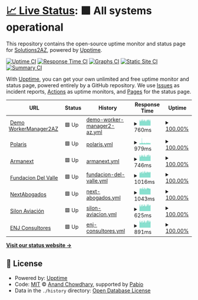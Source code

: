 # [📈 Live Status](https://solutions2az.github.io/workermanager2az-status): <!--live status--> **🟩 All systems operational**

This repository contains the open-source uptime monitor and status page for [Solutions2AZ](https://www.solutions2az.net), powered by [Upptime](https://github.com/upptime/upptime).

[![Uptime CI](https://github.com/solutions2az/workermanager2az-status/workflows/Uptime%20CI/badge.svg)](https://github.com/solutions2az/workermanager2az-status/actions?query=workflow%3A%22Uptime+CI%22)
[![Response Time CI](https://github.com/solutions2az/workermanager2az-status/workflows/Response%20Time%20CI/badge.svg)](https://github.com/solutions2az/workermanager2az-status/actions?query=workflow%3A%22Response+Time+CI%22)
[![Graphs CI](https://github.com/solutions2az/workermanager2az-status/workflows/Graphs%20CI/badge.svg)](https://github.com/solutions2az/workermanager2az-status/actions?query=workflow%3A%22Graphs+CI%22)
[![Static Site CI](https://github.com/solutions2az/workermanager2az-status/workflows/Static%20Site%20CI/badge.svg)](https://github.com/solutions2az/workermanager2az-status/actions?query=workflow%3A%22Static+Site+CI%22)
[![Summary CI](https://github.com/solutions2az/workermanager2az-status/workflows/Summary%20CI/badge.svg)](https://github.com/solutions2az/workermanager2az-status/actions?query=workflow%3A%22Summary+CI%22)

With [Upptime](https://upptime.js.org), you can get your own unlimited and free uptime monitor and status page, powered entirely by a GitHub repository. We use [Issues](https://github.com/solutions2az/workermanager2az-status/issues) as incident reports, [Actions](https://github.com/solutions2az/workermanager2az-status/actions) as uptime monitors, and [Pages](https://solutions2az.github.io/workermanager2az-status) for the status page.

<!--start: status pages-->
<!-- This summary is generated by Upptime (https://github.com/upptime/upptime) -->
<!-- Do not edit this manually, your changes will be overwritten -->
<!-- prettier-ignore -->
| URL | Status | History | Response Time | Uptime |
| --- | ------ | ------- | ------------- | ------ |
| <img alt="" src="https://icons.duckduckgo.com/ip3/demo-workermanager2az.solutions2az.net.ico" height="13"> [Demo WorkerManager2AZ](https://demo-workermanager2az.solutions2az.net) | 🟩 Up | [demo-worker-manager2-az.yml](https://github.com/WorkerManager2AZ/workermanager2az-status/commits/HEAD/history/demo-worker-manager2-az.yml) | <details><summary><img alt="Response time graph" src="./graphs/demo-worker-manager2-az/response-time-week.png" height="20"> 760ms</summary><br><a href="https://workermanager2az.github.io/workermanager2az-status/history/demo-worker-manager2-az"><img alt="Response time 787" src="https://img.shields.io/endpoint?url=https%3A%2F%2Fraw.githubusercontent.com%2FWorkerManager2AZ%2Fworkermanager2az-status%2FHEAD%2Fapi%2Fdemo-worker-manager2-az%2Fresponse-time.json"></a><br><a href="https://workermanager2az.github.io/workermanager2az-status/history/demo-worker-manager2-az"><img alt="24-hour response time 764" src="https://img.shields.io/endpoint?url=https%3A%2F%2Fraw.githubusercontent.com%2FWorkerManager2AZ%2Fworkermanager2az-status%2FHEAD%2Fapi%2Fdemo-worker-manager2-az%2Fresponse-time-day.json"></a><br><a href="https://workermanager2az.github.io/workermanager2az-status/history/demo-worker-manager2-az"><img alt="7-day response time 760" src="https://img.shields.io/endpoint?url=https%3A%2F%2Fraw.githubusercontent.com%2FWorkerManager2AZ%2Fworkermanager2az-status%2FHEAD%2Fapi%2Fdemo-worker-manager2-az%2Fresponse-time-week.json"></a><br><a href="https://workermanager2az.github.io/workermanager2az-status/history/demo-worker-manager2-az"><img alt="30-day response time 756" src="https://img.shields.io/endpoint?url=https%3A%2F%2Fraw.githubusercontent.com%2FWorkerManager2AZ%2Fworkermanager2az-status%2FHEAD%2Fapi%2Fdemo-worker-manager2-az%2Fresponse-time-month.json"></a><br><a href="https://workermanager2az.github.io/workermanager2az-status/history/demo-worker-manager2-az"><img alt="1-year response time 787" src="https://img.shields.io/endpoint?url=https%3A%2F%2Fraw.githubusercontent.com%2FWorkerManager2AZ%2Fworkermanager2az-status%2FHEAD%2Fapi%2Fdemo-worker-manager2-az%2Fresponse-time-year.json"></a></details> | <details><summary><a href="https://workermanager2az.github.io/workermanager2az-status/history/demo-worker-manager2-az">100.00%</a></summary><a href="https://workermanager2az.github.io/workermanager2az-status/history/demo-worker-manager2-az"><img alt="All-time uptime 99.98%" src="https://img.shields.io/endpoint?url=https%3A%2F%2Fraw.githubusercontent.com%2FWorkerManager2AZ%2Fworkermanager2az-status%2FHEAD%2Fapi%2Fdemo-worker-manager2-az%2Fuptime.json"></a><br><a href="https://workermanager2az.github.io/workermanager2az-status/history/demo-worker-manager2-az"><img alt="24-hour uptime 100.00%" src="https://img.shields.io/endpoint?url=https%3A%2F%2Fraw.githubusercontent.com%2FWorkerManager2AZ%2Fworkermanager2az-status%2FHEAD%2Fapi%2Fdemo-worker-manager2-az%2Fuptime-day.json"></a><br><a href="https://workermanager2az.github.io/workermanager2az-status/history/demo-worker-manager2-az"><img alt="7-day uptime 100.00%" src="https://img.shields.io/endpoint?url=https%3A%2F%2Fraw.githubusercontent.com%2FWorkerManager2AZ%2Fworkermanager2az-status%2FHEAD%2Fapi%2Fdemo-worker-manager2-az%2Fuptime-week.json"></a><br><a href="https://workermanager2az.github.io/workermanager2az-status/history/demo-worker-manager2-az"><img alt="30-day uptime 100.00%" src="https://img.shields.io/endpoint?url=https%3A%2F%2Fraw.githubusercontent.com%2FWorkerManager2AZ%2Fworkermanager2az-status%2FHEAD%2Fapi%2Fdemo-worker-manager2-az%2Fuptime-month.json"></a><br><a href="https://workermanager2az.github.io/workermanager2az-status/history/demo-worker-manager2-az"><img alt="1-year uptime 99.98%" src="https://img.shields.io/endpoint?url=https%3A%2F%2Fraw.githubusercontent.com%2FWorkerManager2AZ%2Fworkermanager2az-status%2FHEAD%2Fapi%2Fdemo-worker-manager2-az%2Fuptime-year.json"></a></details>
| <img alt="" src="https://icons.duckduckgo.com/ip3/intranet.polaris.es.ico" height="13"> [Polaris](https://intranet.polaris.es) | 🟩 Up | [polaris.yml](https://github.com/WorkerManager2AZ/workermanager2az-status/commits/HEAD/history/polaris.yml) | <details><summary><img alt="Response time graph" src="./graphs/polaris/response-time-week.png" height="20"> 979ms</summary><br><a href="https://workermanager2az.github.io/workermanager2az-status/history/polaris"><img alt="Response time 940" src="https://img.shields.io/endpoint?url=https%3A%2F%2Fraw.githubusercontent.com%2FWorkerManager2AZ%2Fworkermanager2az-status%2FHEAD%2Fapi%2Fpolaris%2Fresponse-time.json"></a><br><a href="https://workermanager2az.github.io/workermanager2az-status/history/polaris"><img alt="24-hour response time 917" src="https://img.shields.io/endpoint?url=https%3A%2F%2Fraw.githubusercontent.com%2FWorkerManager2AZ%2Fworkermanager2az-status%2FHEAD%2Fapi%2Fpolaris%2Fresponse-time-day.json"></a><br><a href="https://workermanager2az.github.io/workermanager2az-status/history/polaris"><img alt="7-day response time 979" src="https://img.shields.io/endpoint?url=https%3A%2F%2Fraw.githubusercontent.com%2FWorkerManager2AZ%2Fworkermanager2az-status%2FHEAD%2Fapi%2Fpolaris%2Fresponse-time-week.json"></a><br><a href="https://workermanager2az.github.io/workermanager2az-status/history/polaris"><img alt="30-day response time 940" src="https://img.shields.io/endpoint?url=https%3A%2F%2Fraw.githubusercontent.com%2FWorkerManager2AZ%2Fworkermanager2az-status%2FHEAD%2Fapi%2Fpolaris%2Fresponse-time-month.json"></a><br><a href="https://workermanager2az.github.io/workermanager2az-status/history/polaris"><img alt="1-year response time 940" src="https://img.shields.io/endpoint?url=https%3A%2F%2Fraw.githubusercontent.com%2FWorkerManager2AZ%2Fworkermanager2az-status%2FHEAD%2Fapi%2Fpolaris%2Fresponse-time-year.json"></a></details> | <details><summary><a href="https://workermanager2az.github.io/workermanager2az-status/history/polaris">100.00%</a></summary><a href="https://workermanager2az.github.io/workermanager2az-status/history/polaris"><img alt="All-time uptime 100.00%" src="https://img.shields.io/endpoint?url=https%3A%2F%2Fraw.githubusercontent.com%2FWorkerManager2AZ%2Fworkermanager2az-status%2FHEAD%2Fapi%2Fpolaris%2Fuptime.json"></a><br><a href="https://workermanager2az.github.io/workermanager2az-status/history/polaris"><img alt="24-hour uptime 100.00%" src="https://img.shields.io/endpoint?url=https%3A%2F%2Fraw.githubusercontent.com%2FWorkerManager2AZ%2Fworkermanager2az-status%2FHEAD%2Fapi%2Fpolaris%2Fuptime-day.json"></a><br><a href="https://workermanager2az.github.io/workermanager2az-status/history/polaris"><img alt="7-day uptime 100.00%" src="https://img.shields.io/endpoint?url=https%3A%2F%2Fraw.githubusercontent.com%2FWorkerManager2AZ%2Fworkermanager2az-status%2FHEAD%2Fapi%2Fpolaris%2Fuptime-week.json"></a><br><a href="https://workermanager2az.github.io/workermanager2az-status/history/polaris"><img alt="30-day uptime 100.00%" src="https://img.shields.io/endpoint?url=https%3A%2F%2Fraw.githubusercontent.com%2FWorkerManager2AZ%2Fworkermanager2az-status%2FHEAD%2Fapi%2Fpolaris%2Fuptime-month.json"></a><br><a href="https://workermanager2az.github.io/workermanager2az-status/history/polaris"><img alt="1-year uptime 100.00%" src="https://img.shields.io/endpoint?url=https%3A%2F%2Fraw.githubusercontent.com%2FWorkerManager2AZ%2Fworkermanager2az-status%2FHEAD%2Fapi%2Fpolaris%2Fuptime-year.json"></a></details>
| <img alt="" src="https://icons.duckduckgo.com/ip3/intranet.armanext.com.ico" height="13"> [Armanext](https://intranet.armanext.com) | 🟩 Up | [armanext.yml](https://github.com/WorkerManager2AZ/workermanager2az-status/commits/HEAD/history/armanext.yml) | <details><summary><img alt="Response time graph" src="./graphs/armanext/response-time-week.png" height="20"> 746ms</summary><br><a href="https://workermanager2az.github.io/workermanager2az-status/history/armanext"><img alt="Response time 757" src="https://img.shields.io/endpoint?url=https%3A%2F%2Fraw.githubusercontent.com%2FWorkerManager2AZ%2Fworkermanager2az-status%2FHEAD%2Fapi%2Farmanext%2Fresponse-time.json"></a><br><a href="https://workermanager2az.github.io/workermanager2az-status/history/armanext"><img alt="24-hour response time 745" src="https://img.shields.io/endpoint?url=https%3A%2F%2Fraw.githubusercontent.com%2FWorkerManager2AZ%2Fworkermanager2az-status%2FHEAD%2Fapi%2Farmanext%2Fresponse-time-day.json"></a><br><a href="https://workermanager2az.github.io/workermanager2az-status/history/armanext"><img alt="7-day response time 746" src="https://img.shields.io/endpoint?url=https%3A%2F%2Fraw.githubusercontent.com%2FWorkerManager2AZ%2Fworkermanager2az-status%2FHEAD%2Fapi%2Farmanext%2Fresponse-time-week.json"></a><br><a href="https://workermanager2az.github.io/workermanager2az-status/history/armanext"><img alt="30-day response time 753" src="https://img.shields.io/endpoint?url=https%3A%2F%2Fraw.githubusercontent.com%2FWorkerManager2AZ%2Fworkermanager2az-status%2FHEAD%2Fapi%2Farmanext%2Fresponse-time-month.json"></a><br><a href="https://workermanager2az.github.io/workermanager2az-status/history/armanext"><img alt="1-year response time 757" src="https://img.shields.io/endpoint?url=https%3A%2F%2Fraw.githubusercontent.com%2FWorkerManager2AZ%2Fworkermanager2az-status%2FHEAD%2Fapi%2Farmanext%2Fresponse-time-year.json"></a></details> | <details><summary><a href="https://workermanager2az.github.io/workermanager2az-status/history/armanext">100.00%</a></summary><a href="https://workermanager2az.github.io/workermanager2az-status/history/armanext"><img alt="All-time uptime 100.00%" src="https://img.shields.io/endpoint?url=https%3A%2F%2Fraw.githubusercontent.com%2FWorkerManager2AZ%2Fworkermanager2az-status%2FHEAD%2Fapi%2Farmanext%2Fuptime.json"></a><br><a href="https://workermanager2az.github.io/workermanager2az-status/history/armanext"><img alt="24-hour uptime 100.00%" src="https://img.shields.io/endpoint?url=https%3A%2F%2Fraw.githubusercontent.com%2FWorkerManager2AZ%2Fworkermanager2az-status%2FHEAD%2Fapi%2Farmanext%2Fuptime-day.json"></a><br><a href="https://workermanager2az.github.io/workermanager2az-status/history/armanext"><img alt="7-day uptime 100.00%" src="https://img.shields.io/endpoint?url=https%3A%2F%2Fraw.githubusercontent.com%2FWorkerManager2AZ%2Fworkermanager2az-status%2FHEAD%2Fapi%2Farmanext%2Fuptime-week.json"></a><br><a href="https://workermanager2az.github.io/workermanager2az-status/history/armanext"><img alt="30-day uptime 100.00%" src="https://img.shields.io/endpoint?url=https%3A%2F%2Fraw.githubusercontent.com%2FWorkerManager2AZ%2Fworkermanager2az-status%2FHEAD%2Fapi%2Farmanext%2Fuptime-month.json"></a><br><a href="https://workermanager2az.github.io/workermanager2az-status/history/armanext"><img alt="1-year uptime 100.00%" src="https://img.shields.io/endpoint?url=https%3A%2F%2Fraw.githubusercontent.com%2FWorkerManager2AZ%2Fworkermanager2az-status%2FHEAD%2Fapi%2Farmanext%2Fuptime-year.json"></a></details>
| <img alt="" src="https://icons.duckduckgo.com/ip3/intranet.fundaciondelvalle.org.ico" height="13"> [Fundacion Del Valle](https://intranet.fundaciondelvalle.org) | 🟩 Up | [fundacion-del-valle.yml](https://github.com/WorkerManager2AZ/workermanager2az-status/commits/HEAD/history/fundacion-del-valle.yml) | <details><summary><img alt="Response time graph" src="./graphs/fundacion-del-valle/response-time-week.png" height="20"> 1016ms</summary><br><a href="https://workermanager2az.github.io/workermanager2az-status/history/fundacion-del-valle"><img alt="Response time 1003" src="https://img.shields.io/endpoint?url=https%3A%2F%2Fraw.githubusercontent.com%2FWorkerManager2AZ%2Fworkermanager2az-status%2FHEAD%2Fapi%2Ffundacion-del-valle%2Fresponse-time.json"></a><br><a href="https://workermanager2az.github.io/workermanager2az-status/history/fundacion-del-valle"><img alt="24-hour response time 1032" src="https://img.shields.io/endpoint?url=https%3A%2F%2Fraw.githubusercontent.com%2FWorkerManager2AZ%2Fworkermanager2az-status%2FHEAD%2Fapi%2Ffundacion-del-valle%2Fresponse-time-day.json"></a><br><a href="https://workermanager2az.github.io/workermanager2az-status/history/fundacion-del-valle"><img alt="7-day response time 1016" src="https://img.shields.io/endpoint?url=https%3A%2F%2Fraw.githubusercontent.com%2FWorkerManager2AZ%2Fworkermanager2az-status%2FHEAD%2Fapi%2Ffundacion-del-valle%2Fresponse-time-week.json"></a><br><a href="https://workermanager2az.github.io/workermanager2az-status/history/fundacion-del-valle"><img alt="30-day response time 1030" src="https://img.shields.io/endpoint?url=https%3A%2F%2Fraw.githubusercontent.com%2FWorkerManager2AZ%2Fworkermanager2az-status%2FHEAD%2Fapi%2Ffundacion-del-valle%2Fresponse-time-month.json"></a><br><a href="https://workermanager2az.github.io/workermanager2az-status/history/fundacion-del-valle"><img alt="1-year response time 1003" src="https://img.shields.io/endpoint?url=https%3A%2F%2Fraw.githubusercontent.com%2FWorkerManager2AZ%2Fworkermanager2az-status%2FHEAD%2Fapi%2Ffundacion-del-valle%2Fresponse-time-year.json"></a></details> | <details><summary><a href="https://workermanager2az.github.io/workermanager2az-status/history/fundacion-del-valle">100.00%</a></summary><a href="https://workermanager2az.github.io/workermanager2az-status/history/fundacion-del-valle"><img alt="All-time uptime 100.00%" src="https://img.shields.io/endpoint?url=https%3A%2F%2Fraw.githubusercontent.com%2FWorkerManager2AZ%2Fworkermanager2az-status%2FHEAD%2Fapi%2Ffundacion-del-valle%2Fuptime.json"></a><br><a href="https://workermanager2az.github.io/workermanager2az-status/history/fundacion-del-valle"><img alt="24-hour uptime 100.00%" src="https://img.shields.io/endpoint?url=https%3A%2F%2Fraw.githubusercontent.com%2FWorkerManager2AZ%2Fworkermanager2az-status%2FHEAD%2Fapi%2Ffundacion-del-valle%2Fuptime-day.json"></a><br><a href="https://workermanager2az.github.io/workermanager2az-status/history/fundacion-del-valle"><img alt="7-day uptime 100.00%" src="https://img.shields.io/endpoint?url=https%3A%2F%2Fraw.githubusercontent.com%2FWorkerManager2AZ%2Fworkermanager2az-status%2FHEAD%2Fapi%2Ffundacion-del-valle%2Fuptime-week.json"></a><br><a href="https://workermanager2az.github.io/workermanager2az-status/history/fundacion-del-valle"><img alt="30-day uptime 100.00%" src="https://img.shields.io/endpoint?url=https%3A%2F%2Fraw.githubusercontent.com%2FWorkerManager2AZ%2Fworkermanager2az-status%2FHEAD%2Fapi%2Ffundacion-del-valle%2Fuptime-month.json"></a><br><a href="https://workermanager2az.github.io/workermanager2az-status/history/fundacion-del-valle"><img alt="1-year uptime 100.00%" src="https://img.shields.io/endpoint?url=https%3A%2F%2Fraw.githubusercontent.com%2FWorkerManager2AZ%2Fworkermanager2az-status%2FHEAD%2Fapi%2Ffundacion-del-valle%2Fuptime-year.json"></a></details>
| <img alt="" src="https://icons.duckduckgo.com/ip3/intranet.nextabogados.com.ico" height="13"> [NextAbogados](https://intranet.nextabogados.com) | 🟩 Up | [next-abogados.yml](https://github.com/WorkerManager2AZ/workermanager2az-status/commits/HEAD/history/next-abogados.yml) | <details><summary><img alt="Response time graph" src="./graphs/next-abogados/response-time-week.png" height="20"> 1043ms</summary><br><a href="https://workermanager2az.github.io/workermanager2az-status/history/next-abogados"><img alt="Response time 1188" src="https://img.shields.io/endpoint?url=https%3A%2F%2Fraw.githubusercontent.com%2FWorkerManager2AZ%2Fworkermanager2az-status%2FHEAD%2Fapi%2Fnext-abogados%2Fresponse-time.json"></a><br><a href="https://workermanager2az.github.io/workermanager2az-status/history/next-abogados"><img alt="24-hour response time 1041" src="https://img.shields.io/endpoint?url=https%3A%2F%2Fraw.githubusercontent.com%2FWorkerManager2AZ%2Fworkermanager2az-status%2FHEAD%2Fapi%2Fnext-abogados%2Fresponse-time-day.json"></a><br><a href="https://workermanager2az.github.io/workermanager2az-status/history/next-abogados"><img alt="7-day response time 1043" src="https://img.shields.io/endpoint?url=https%3A%2F%2Fraw.githubusercontent.com%2FWorkerManager2AZ%2Fworkermanager2az-status%2FHEAD%2Fapi%2Fnext-abogados%2Fresponse-time-week.json"></a><br><a href="https://workermanager2az.github.io/workermanager2az-status/history/next-abogados"><img alt="30-day response time 1031" src="https://img.shields.io/endpoint?url=https%3A%2F%2Fraw.githubusercontent.com%2FWorkerManager2AZ%2Fworkermanager2az-status%2FHEAD%2Fapi%2Fnext-abogados%2Fresponse-time-month.json"></a><br><a href="https://workermanager2az.github.io/workermanager2az-status/history/next-abogados"><img alt="1-year response time 1188" src="https://img.shields.io/endpoint?url=https%3A%2F%2Fraw.githubusercontent.com%2FWorkerManager2AZ%2Fworkermanager2az-status%2FHEAD%2Fapi%2Fnext-abogados%2Fresponse-time-year.json"></a></details> | <details><summary><a href="https://workermanager2az.github.io/workermanager2az-status/history/next-abogados">100.00%</a></summary><a href="https://workermanager2az.github.io/workermanager2az-status/history/next-abogados"><img alt="All-time uptime 100.00%" src="https://img.shields.io/endpoint?url=https%3A%2F%2Fraw.githubusercontent.com%2FWorkerManager2AZ%2Fworkermanager2az-status%2FHEAD%2Fapi%2Fnext-abogados%2Fuptime.json"></a><br><a href="https://workermanager2az.github.io/workermanager2az-status/history/next-abogados"><img alt="24-hour uptime 100.00%" src="https://img.shields.io/endpoint?url=https%3A%2F%2Fraw.githubusercontent.com%2FWorkerManager2AZ%2Fworkermanager2az-status%2FHEAD%2Fapi%2Fnext-abogados%2Fuptime-day.json"></a><br><a href="https://workermanager2az.github.io/workermanager2az-status/history/next-abogados"><img alt="7-day uptime 100.00%" src="https://img.shields.io/endpoint?url=https%3A%2F%2Fraw.githubusercontent.com%2FWorkerManager2AZ%2Fworkermanager2az-status%2FHEAD%2Fapi%2Fnext-abogados%2Fuptime-week.json"></a><br><a href="https://workermanager2az.github.io/workermanager2az-status/history/next-abogados"><img alt="30-day uptime 100.00%" src="https://img.shields.io/endpoint?url=https%3A%2F%2Fraw.githubusercontent.com%2FWorkerManager2AZ%2Fworkermanager2az-status%2FHEAD%2Fapi%2Fnext-abogados%2Fuptime-month.json"></a><br><a href="https://workermanager2az.github.io/workermanager2az-status/history/next-abogados"><img alt="1-year uptime 100.00%" src="https://img.shields.io/endpoint?url=https%3A%2F%2Fraw.githubusercontent.com%2FWorkerManager2AZ%2Fworkermanager2az-status%2FHEAD%2Fapi%2Fnext-abogados%2Fuptime-year.json"></a></details>
| <img alt="" src="https://icons.duckduckgo.com/ip3/silonaviacion.wm2az.solutions2az.net.ico" height="13"> [Silon Aviación](https://silonaviacion.wm2az.solutions2az.net) | 🟩 Up | [silon-aviacion.yml](https://github.com/WorkerManager2AZ/workermanager2az-status/commits/HEAD/history/silon-aviacion.yml) | <details><summary><img alt="Response time graph" src="./graphs/silon-aviacion/response-time-week.png" height="20"> 625ms</summary><br><a href="https://workermanager2az.github.io/workermanager2az-status/history/silon-aviacion"><img alt="Response time 642" src="https://img.shields.io/endpoint?url=https%3A%2F%2Fraw.githubusercontent.com%2FWorkerManager2AZ%2Fworkermanager2az-status%2FHEAD%2Fapi%2Fsilon-aviacion%2Fresponse-time.json"></a><br><a href="https://workermanager2az.github.io/workermanager2az-status/history/silon-aviacion"><img alt="24-hour response time 646" src="https://img.shields.io/endpoint?url=https%3A%2F%2Fraw.githubusercontent.com%2FWorkerManager2AZ%2Fworkermanager2az-status%2FHEAD%2Fapi%2Fsilon-aviacion%2Fresponse-time-day.json"></a><br><a href="https://workermanager2az.github.io/workermanager2az-status/history/silon-aviacion"><img alt="7-day response time 625" src="https://img.shields.io/endpoint?url=https%3A%2F%2Fraw.githubusercontent.com%2FWorkerManager2AZ%2Fworkermanager2az-status%2FHEAD%2Fapi%2Fsilon-aviacion%2Fresponse-time-week.json"></a><br><a href="https://workermanager2az.github.io/workermanager2az-status/history/silon-aviacion"><img alt="30-day response time 631" src="https://img.shields.io/endpoint?url=https%3A%2F%2Fraw.githubusercontent.com%2FWorkerManager2AZ%2Fworkermanager2az-status%2FHEAD%2Fapi%2Fsilon-aviacion%2Fresponse-time-month.json"></a><br><a href="https://workermanager2az.github.io/workermanager2az-status/history/silon-aviacion"><img alt="1-year response time 642" src="https://img.shields.io/endpoint?url=https%3A%2F%2Fraw.githubusercontent.com%2FWorkerManager2AZ%2Fworkermanager2az-status%2FHEAD%2Fapi%2Fsilon-aviacion%2Fresponse-time-year.json"></a></details> | <details><summary><a href="https://workermanager2az.github.io/workermanager2az-status/history/silon-aviacion">100.00%</a></summary><a href="https://workermanager2az.github.io/workermanager2az-status/history/silon-aviacion"><img alt="All-time uptime 100.00%" src="https://img.shields.io/endpoint?url=https%3A%2F%2Fraw.githubusercontent.com%2FWorkerManager2AZ%2Fworkermanager2az-status%2FHEAD%2Fapi%2Fsilon-aviacion%2Fuptime.json"></a><br><a href="https://workermanager2az.github.io/workermanager2az-status/history/silon-aviacion"><img alt="24-hour uptime 100.00%" src="https://img.shields.io/endpoint?url=https%3A%2F%2Fraw.githubusercontent.com%2FWorkerManager2AZ%2Fworkermanager2az-status%2FHEAD%2Fapi%2Fsilon-aviacion%2Fuptime-day.json"></a><br><a href="https://workermanager2az.github.io/workermanager2az-status/history/silon-aviacion"><img alt="7-day uptime 100.00%" src="https://img.shields.io/endpoint?url=https%3A%2F%2Fraw.githubusercontent.com%2FWorkerManager2AZ%2Fworkermanager2az-status%2FHEAD%2Fapi%2Fsilon-aviacion%2Fuptime-week.json"></a><br><a href="https://workermanager2az.github.io/workermanager2az-status/history/silon-aviacion"><img alt="30-day uptime 100.00%" src="https://img.shields.io/endpoint?url=https%3A%2F%2Fraw.githubusercontent.com%2FWorkerManager2AZ%2Fworkermanager2az-status%2FHEAD%2Fapi%2Fsilon-aviacion%2Fuptime-month.json"></a><br><a href="https://workermanager2az.github.io/workermanager2az-status/history/silon-aviacion"><img alt="1-year uptime 100.00%" src="https://img.shields.io/endpoint?url=https%3A%2F%2Fraw.githubusercontent.com%2FWorkerManager2AZ%2Fworkermanager2az-status%2FHEAD%2Fapi%2Fsilon-aviacion%2Fuptime-year.json"></a></details>
| <img alt="" src="https://icons.duckduckgo.com/ip3/intranet.enjconsultores.es.ico" height="13"> [ENJ Consultores](https://intranet.enjconsultores.es) | 🟩 Up | [enj-consultores.yml](https://github.com/WorkerManager2AZ/workermanager2az-status/commits/HEAD/history/enj-consultores.yml) | <details><summary><img alt="Response time graph" src="./graphs/enj-consultores/response-time-week.png" height="20"> 891ms</summary><br><a href="https://workermanager2az.github.io/workermanager2az-status/history/enj-consultores"><img alt="Response time 936" src="https://img.shields.io/endpoint?url=https%3A%2F%2Fraw.githubusercontent.com%2FWorkerManager2AZ%2Fworkermanager2az-status%2FHEAD%2Fapi%2Fenj-consultores%2Fresponse-time.json"></a><br><a href="https://workermanager2az.github.io/workermanager2az-status/history/enj-consultores"><img alt="24-hour response time 908" src="https://img.shields.io/endpoint?url=https%3A%2F%2Fraw.githubusercontent.com%2FWorkerManager2AZ%2Fworkermanager2az-status%2FHEAD%2Fapi%2Fenj-consultores%2Fresponse-time-day.json"></a><br><a href="https://workermanager2az.github.io/workermanager2az-status/history/enj-consultores"><img alt="7-day response time 891" src="https://img.shields.io/endpoint?url=https%3A%2F%2Fraw.githubusercontent.com%2FWorkerManager2AZ%2Fworkermanager2az-status%2FHEAD%2Fapi%2Fenj-consultores%2Fresponse-time-week.json"></a><br><a href="https://workermanager2az.github.io/workermanager2az-status/history/enj-consultores"><img alt="30-day response time 914" src="https://img.shields.io/endpoint?url=https%3A%2F%2Fraw.githubusercontent.com%2FWorkerManager2AZ%2Fworkermanager2az-status%2FHEAD%2Fapi%2Fenj-consultores%2Fresponse-time-month.json"></a><br><a href="https://workermanager2az.github.io/workermanager2az-status/history/enj-consultores"><img alt="1-year response time 936" src="https://img.shields.io/endpoint?url=https%3A%2F%2Fraw.githubusercontent.com%2FWorkerManager2AZ%2Fworkermanager2az-status%2FHEAD%2Fapi%2Fenj-consultores%2Fresponse-time-year.json"></a></details> | <details><summary><a href="https://workermanager2az.github.io/workermanager2az-status/history/enj-consultores">100.00%</a></summary><a href="https://workermanager2az.github.io/workermanager2az-status/history/enj-consultores"><img alt="All-time uptime 100.00%" src="https://img.shields.io/endpoint?url=https%3A%2F%2Fraw.githubusercontent.com%2FWorkerManager2AZ%2Fworkermanager2az-status%2FHEAD%2Fapi%2Fenj-consultores%2Fuptime.json"></a><br><a href="https://workermanager2az.github.io/workermanager2az-status/history/enj-consultores"><img alt="24-hour uptime 100.00%" src="https://img.shields.io/endpoint?url=https%3A%2F%2Fraw.githubusercontent.com%2FWorkerManager2AZ%2Fworkermanager2az-status%2FHEAD%2Fapi%2Fenj-consultores%2Fuptime-day.json"></a><br><a href="https://workermanager2az.github.io/workermanager2az-status/history/enj-consultores"><img alt="7-day uptime 100.00%" src="https://img.shields.io/endpoint?url=https%3A%2F%2Fraw.githubusercontent.com%2FWorkerManager2AZ%2Fworkermanager2az-status%2FHEAD%2Fapi%2Fenj-consultores%2Fuptime-week.json"></a><br><a href="https://workermanager2az.github.io/workermanager2az-status/history/enj-consultores"><img alt="30-day uptime 100.00%" src="https://img.shields.io/endpoint?url=https%3A%2F%2Fraw.githubusercontent.com%2FWorkerManager2AZ%2Fworkermanager2az-status%2FHEAD%2Fapi%2Fenj-consultores%2Fuptime-month.json"></a><br><a href="https://workermanager2az.github.io/workermanager2az-status/history/enj-consultores"><img alt="1-year uptime 100.00%" src="https://img.shields.io/endpoint?url=https%3A%2F%2Fraw.githubusercontent.com%2FWorkerManager2AZ%2Fworkermanager2az-status%2FHEAD%2Fapi%2Fenj-consultores%2Fuptime-year.json"></a></details>

<!--end: status pages-->

[**Visit our status website →**](https://solutions2az.github.io/workermanager2az-status)

## 📄 License

- Powered by: [Upptime](https://github.com/upptime/upptime)
- Code: [MIT](./LICENSE) © [Anand Chowdhary](https://anandchowdhary.com), supported by [Pabio](https://pabio.com)
- Data in the `./history` directory: [Open Database License](https://opendatacommons.org/licenses/odbl/1-0/)
